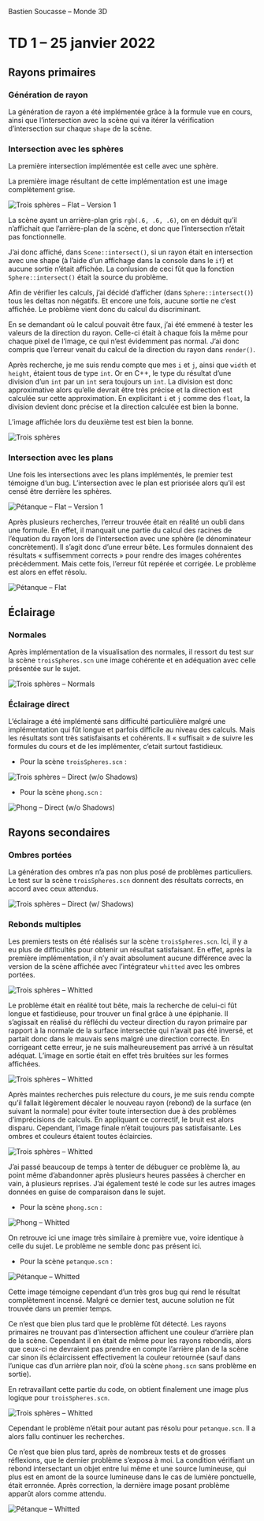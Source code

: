 Bastien Soucasse – Monde 3D

# TD 1 – 25 janvier 2022

## Rayons primaires

### Génération de rayon

La génération de rayon a été implémentée grâce à la formule vue en cours, ainsi que l’intersection avec la scène qui va itérer la vérification d’intersection sur chaque `shape` de la scène.

### Intersection avec les sphères

La première intersection implémentée est celle avec une sphère.

La première image résultant de cette implémentation est une image complètement grise.

![Trois sphères – Flat – Version 1](renderings/trois_spheres_flat_1.png)

La scène ayant un arrière-plan gris `rgb(.6, .6, .6)`, on en déduit qu’il n’affichait que l’arrière-plan de la scène, et donc que l’intersection n’était pas fonctionnelle.

J’ai donc affiché, dans `Scene::intersect()`, si un rayon était en intersection avec une shape (à l’aide d’un affichage dans la console dans le `if`) et aucune sortie n’était affichée. La conlusion de ceci fût que la fonction `Sphere::intersect()` était la source du problème.

Afin de vérifier les calculs, j’ai décidé d’afficher (dans `Sphere::intersect()`) tous les deltas non négatifs. Et encore une fois, aucune sortie ne c’est affichée. Le problème vient donc du calcul du discriminant.

En se demandant où le calcul pouvait être faux, j’ai été emmené à tester les valeurs de la direction du rayon. Celle-ci était à chaque fois la même pour chaque pixel de l’image, ce qui n’est évidemment pas normal. J’ai donc compris que l’erreur venait du calcul de la direction du rayon dans `render()`.

Après recherche, je me suis rendu compte que mes `i` et `j`, ainsi que `width` et `height`, étaient tous de type `int`. Or en C++, le type du résultat d’une division d’un `int` par un `int` sera toujours un `int`. La division est donc approximative alors qu’elle devrait être très précise et la direction est calculée sur cette approximation. En explicitant `i` et `j` comme des `float`, la division devient donc précise et la direction calculée est bien la bonne.

L’image affichée lors du deuxième test est bien la bonne.

![Trois sphères](renderings/trois_spheres_flat.png)

### Intersection avec les plans

Une fois les intersections avec les plans implémentés, le premier test témoigne d’un bug. L’intersection avec le plan est priorisée alors qu’il est censé être derrière les sphères.

![Pétanque – Flat – Version 1](renderings/petanque_flat_1.png)

Après plusieurs recherches, l’erreur trouvée était en réalité un oubli dans une formule. En effet, il manquait une partie du calcul des racines de l’équation du rayon lors de l’intersection avec une sphère (le dénominateur concrètement). Il s’agit donc d’une erreur bête. Les formules donnaient des résultats « suffisemment corrects » pour rendre des images cohérentes précédemment. Mais cette fois, l’erreur fût repérée et corrigée. Le problème est alors en effet résolu.

![Pétanque – Flat](renderings/petanque_flat.png)

## Éclairage

### Normales

Après implémentation de la visualisation des normales, il ressort du test sur la scène `troisSpheres.scn` une image cohérente et en adéquation avec celle présentée sur le sujet.

![Trois sphères – Normals](renderings/trois_spheres_normals.png)

### Éclairage direct

L’éclairage a été implémenté sans difficulté particulière malgré une implémentation qui fût longue et parfois difficile au niveau des calculs. Mais les résultats sont très satisfaisants et cohérents. Il « suffisait » de suivre les formules du cours et de les implémenter, c’etait surtout fastidieux.

- Pour la scène `troisSpheres.scn` :

![Trois sphères – Direct (w/o Shadows)](renderings/trois_spheres_direct_without_shadows.png)

- Pour la scène `phong.scn` :

![Phong – Direct (w/o Shadows)](renderings/phong_direct_without_shadows.png)

## Rayons secondaires

### Ombres portées

La génération des ombres n’a pas non plus posé de problèmes particuliers. Le test sur la scène `troisSpheres.scn` donnent des résultats corrects, en accord avec ceux attendus.

![Trois sphères – Direct (w/ Shadows)](renderings/trois_spheres_direct_with_shadows.png)

### Rebonds multiples

Les premiers tests on été réalisés sur la scène `troisSpheres.scn`. Ici, il y a eu plus de difficultés pour obtenir un résultat satisfaisant. En effet, après la première implémentation, il n’y avait absolument aucune différence avec la version de la scène affichée avec l’intégrateur `whitted` avec les ombres portées.

![Trois sphères – Whitted](renderings/trois_spheres_whitted_1.png)

Le problème était en réalité tout bête, mais la recherche de celui-ci fût longue et fastidieuse, pour trouver un final grâce à une épiphanie. Il s’agissait en réalisé du réfléchi du vecteur direction du rayon primaire par rapport à la normale de la surface intersectée qui n’avait pas été inversé, et partait donc dans le mauvais sens malgré une direction correcte. En corrigeant cette erreur, je ne suis malheureusement pas arrivé à un résultat adéquat. L’image en sortie était en effet très bruitées sur les formes affichées.

![Trois sphères – Whitted](renderings/trois_spheres_whitted_2.png)

Après maintes recherches puis relecture du cours, je me suis rendu compte qu’il fallait légèrement décaler le nouveau rayon (rebond) de la surface (en suivant la normale) pour éviter toute intersection due à des problèmes d’imprécisions de calculs. En appliquant ce correctif, le bruit est alors disparu. Cependant, l’image finale n’était toujours pas satisfaisante. Les ombres et couleurs étaient toutes éclaircies.

![Trois sphères – Whitted](renderings/trois_spheres_whitted_3.png)

J’ai passé beaucoup de temps à tenter de débuguer ce problème là, au point même d’abandonner après plusieurs heures passées à chercher en vain, à plusieurs reprises. J’ai également testé le code sur les autres images données en guise de comparaison dans le sujet.

- Pour la scène `phong.scn` :

![Phong – Whitted](renderings/phong_whitted.png)

On retrouve ici une image très similaire à première vue, voire identique à celle du sujet. Le problème ne semble donc pas présent ici.

- Pour la scène `petanque.scn` :

![Pétanque – Whitted](renderings/petanque_whitted_1.png)

Cette image témoigne cependant d’un très gros bug qui rend le résultat complètement incensé. Malgré ce dernier test, aucune solution ne fût trouvée dans un premier temps.

Ce n’est que bien plus tard que le problème fût détecté. Les rayons primaires ne trouvant pas d’intersection affichent une couleur d’arrière plan de la scène. Cependant il en était de même pour les rayons rebondis, alors que ceux-ci ne devraient pas prendre en compte l’arrière plan de la scène car sinon ils éclaircissent effectivement la couleur retournée (sauf dans l’unique cas d’un arrière plan noir, d’où la scène `phong.scn` sans problème en sortie).

En retravaillant cette partie du code, on obtient finalement une image plus logique pour `troisSpheres.scn`.

![Trois sphères – Whitted](renderings/trois_spheres_whitted.png)

Cependant le problème n’était pour autant pas résolu pour `petanque.scn`. Il a alors fallu continuer les recherches.

Ce n’est que bien plus tard, après de nombreux tests et de grosses réflexions, que le dernier problème s’exposa à moi. La condition vérifiant un rebond intersectant un objet entre lui même et une source lumineuse, qui plus est en amont de la source lumineuse dans le cas de lumière ponctuelle, était erronnée. Après correction, la dernière image posant problème apparût alors comme attendu.

![Pétanque – Whitted](renderings/petanque_whitted.png)
